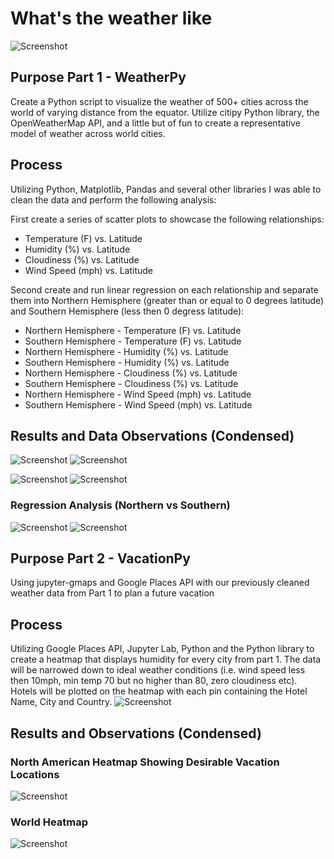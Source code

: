 # What's the weather like

![Screenshot](/Instructions/Screenshots/World.jpg "Screenshot")

## Purpose Part 1 - WeatherPy
Create a Python script to visualize the weather of 500+ cities across the world of varying distance from the equator.  Utilize citipy Python library, the OpenWeatherMap API, and a little but of fun to create a representative model of weather across world cities.

## Process
Utilizing Python, Matplotlib, Pandas and several other libraries I was able to clean the data and perform the following analysis: 

First create a series of scatter plots to showcase the following relationships:

- Temperature (F) vs. Latitude
- Humidity (%) vs. Latitude
- Cloudiness (%) vs. Latitude
- Wind Speed (mph) vs. Latitude

Second create and run linear regression on each relationship and separate them into Northern Hemisphere (greater than or equal to 0 degrees latitude) and Southern Hemisphere (less then 0 degress latitude):

- Northern Hemisphere - Temperature (F) vs. Latitude
- Southern Hemisphere - Temperature (F) vs. Latitude
- Northern Hemisphere - Humidity (%) vs. Latitude
- Southern Hemisphere - Humidity (%) vs. Latitude
- Northern Hemisphere - Cloudiness (%) vs. Latitude
- Southern Hemisphere - Cloudiness (%) vs. Latitude
- Northern Hemisphere - Wind Speed (mph) vs. Latitude
- Southern Hemisphere - Wind Speed (mph) vs. Latitude

## Results and Data Observations (Condensed)
![Screenshot](/Instructions/Screenshots/Fig1a.JPG "Screenshot")
![Screenshot](/Instructions/Screenshots/Fig1.jpg "Screenshot")

![Screenshot](/Instructions/Screenshots/Fig3a.JPG "Screenshot")
![Screenshot](/Instructions/Screenshots/Fig3.jpg "Screenshot")

### Regression Analysis (Northern vs Southern)
![Screenshot](/Instructions/Screenshots/NReg.jpg "Screenshot")
![Screenshot](/Instructions/Screenshots/SReg.jpg "Screenshot")


## Purpose Part 2 - VacationPy

Using jupyter-gmaps and Google Places API with our previously cleaned weather data from Part 1 to plan a future vacation

## Process
Utilizing Google Places API, Jupyter Lab, Python and the Python library to create a heatmap that displays humidity for every city from part 1.  The data will be narrowed down to ideal weather conditions (i.e. wind speed less then 10mph, min temp 70 but no higher than 80, zero cloudiness etc).  Hotels will be plotted on the heatmap with each pin containing the Hotel Name, City and Country.
![Screenshot](/Instructions/Screenshots/VacPy.JPG "Screenshot")

## Results and Observations (Condensed)

### North American Heatmap Showing Desirable Vacation Locations
![Screenshot](/Instructions/Screenshots/NAHeatMap.jpg "Screenshot")

### World Heatmap
![Screenshot](/Instructions/Screenshots/hotel_map.jpg "Screenshot")




